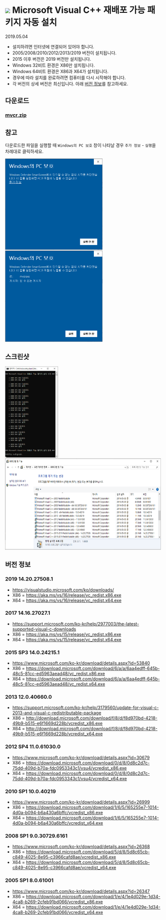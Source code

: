 <h1><img src="./icon.ico" height="25"> Microsoft Visual C++ 재배포 가능 패키지 자동 설치</h1>

2019.05.04
- 설치하려면 인터넷에 연결되어 있어야 합니다.
- 2005/2008/2010/2012/2013/2019 버전이 설치됩니다.
- 2015 이후 버전은 2019 버전만 설치됩니다.
- Windows 32비트 환경은 X86만 설치됩니다.
- Windows 64비트 환경은 X86과 X64가 설치됩니다.
- 경우에 따라 설치를 완료하려면 컴퓨터를 다시 시작해야 합니다.
- 각 버전의 상세 버전은 최신입니다. 아래 [버전 정보](#버전-정보)를 참고하세요.

## 다운로드
### [mvcr.zip](https://raw.githubusercontent.com/ssokka/windows/master/mvcr/mvcr.zip)

## 참고
다운로드한 파일을 실행할 때 `Windows의 PC 보호` 창이 나타날 경우 `추가 정보` - `실행`을 차례대로 클릭하세요.
<div>
  <img src="./wds-01.png" height="295">
  <img src="./wds-02.png" height="295">
</div>

## 스크린샷
<div>
  <img src="./screenshot-01.png" height="295">
  <img src="./screenshot-02.png" height="295">
</div>

## 버전 정보
### 2019 14.20.27508.1
- https://visualstudio.microsoft.com/ko/downloads/
- X86 = https://aka.ms/vs/16/release/vc_redist.x86.exe
- X64 = https://aka.ms/vs/16/release/vc_redist.x64.exe
### 2017 14.16.27027.1
- https://support.microsoft.com/ko-kr/help/2977003/the-latest-supported-visual-c-downloads
- X86 = https://aka.ms/vs/15/release/vc_redist.x86.exe
- X64 = https://aka.ms/vs/15/release/vc_redist.x64.exe
### 2015 SP3 14.0.24215.1
- https://www.microsoft.com/ko-kr/download/details.aspx?id=53840
- X86 = https://download.microsoft.com/download/6/a/a/6aa4edff-645b-48c5-81cc-ed5963aead48/vc_redist.x86.exe
- X64 = https://download.microsoft.com/download/6/a/a/6aa4edff-645b-48c5-81cc-ed5963aead48/vc_redist.x64.exe
### 2013 12.0.40660.0
- https://support.microsoft.com/ko-kr/help/3179560/update-for-visual-c-2013-and-visual-c-redistributable-package
- X86 = http://download.microsoft.com/download/f/8/d/f8d970bd-4218-49b9-b515-e6f1669d228b/vcredist_x86.exe
- X64 = http://download.microsoft.com/download/f/8/d/f8d970bd-4218-49b9-b515-e6f1669d228b/vcredist_x64.exe
### 2012 SP4 11.0.61030.0
- https://www.microsoft.com/ko-kr/download/details.aspx?id=30679
- X86 = https://download.microsoft.com/download/0/d/8/0d8c2d7c-75dd-409d-b70a-fdc0953343c1/vsu4/vcredist_x86.exe
- X64 = https://download.microsoft.com/download/0/d/8/0d8c2d7c-75dd-409d-b70a-fdc0953343c1/vsu4/vcredist_x64.exe
### 2010 SP1 10.0.40219
- https://www.microsoft.com/ko-kr/download/details.aspx?id=26999
- X86 = https://download.microsoft.com/download/1/6/5/165255e7-1014-4d0a-b094-b6a430a6bffc/vcredist_x86.exe
- X64 = https://download.microsoft.com/download/1/6/5/165255e7-1014-4d0a-b094-b6a430a6bffc/vcredist_x64.exe
### 2008 SP1 9.0.30729.6161
- https://www.microsoft.com/ko-kr/download/details.aspx?id=26368
- X86 = https://download.microsoft.com/download/5/d/8/5d8c65cb-c849-4025-8e95-c3966cafd8ae/vcredist_x86.exe
- X64 = https://download.microsoft.com/download/5/d/8/5d8c65cb-c849-4025-8e95-c3966cafd8ae/vcredist_x64.exe
### 2005 SP1 8.0.61001
- https://www.microsoft.com/ko-kr/download/details.aspx?id=26347
- X86 = https://download.microsoft.com/download/1/e/4/1e4d029e-1d34-4ca8-b269-2cfeb91bd066/vcredist_x86.exe
- X64 = https://download.microsoft.com/download/1/e/4/1e4d029e-1d34-4ca8-b269-2cfeb91bd066/vcredist_x64.exe

